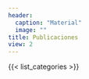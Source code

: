 ```yaml
---
header:
  caption: "Material"
  image: ""
title: Publicaciones
view: 2
---
```

{{< list_categories >}}

